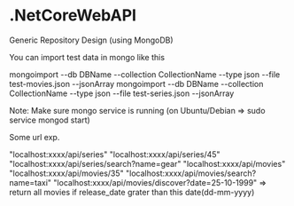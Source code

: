 # .NetCoreWebAPI

Generic Repository Design (using MongoDB)

You can import test data in mongo like this

mongoimport --db DBName --collection CollectionName --type json --file test-movies.json --jsonArray
mongoimport --db DBName --collection CollectionName --type json --file test-series.json --jsonArray

Note: Make sure mongo service is running (on Ubuntu/Debian => sudo service mongod start)

Some url exp.

"localhost:xxxx/api/series"
"localhost:xxxx/api/series/45"
"localhost:xxxx/api/series/search?name=gear"
"localhost:xxxx/api/movies"
"localhost:xxxx/api/movies/35"
"localhost:xxxx/api/movies/search?name=taxi"
"localhost:xxxx/api/movies/discover?date=25-10-1999"  => return all movies if release_date grater than this date(dd-mm-yyyy)

